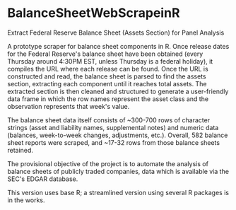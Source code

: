 # BalanceSheetWebScrapeinR
Extract Federal Reserve Balance Sheet (Assets Section) for Panel Analysis

A prototype scraper for balance sheet components in R. Once release dates for the Federal Reserve's balance sheet have been obtained (every Thursday around 4:30PM EST, unless Thursday is a federal holiday), it compiles the URL where each release can be found. Once the URL is constructed and read, the balance sheet is parsed to find the assets section, extracting each component until it reaches total assets. The extracted section is then cleaned and structured to generate a user-friendly data frame in which the row names represent the asset class and the observation represents that week's value.

The balance sheet data itself consists of ~300-700 rows of character strings (asset and liability names, supplemental notes) and numeric data (balances, week-to-week changes, adjustments, etc.). Overall, 582 balance sheet reports were scraped, and ~17-32 rows from those balance sheets retained.

The provisional objective of the project is to automate the analysis of balance sheets of publicly traded companies, data which is available via the SEC's EDGAR database.

This version uses base R; a streamlined version using several R packages is in the works.
